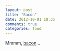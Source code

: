 ```yaml
---
layout: post
title: "Bacon"
date: 2012-10-01 18:35
comments: true
categories: food
---
```


Mmmm, [bacon][B]…

[B]: http://baconmethod.com
